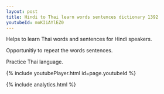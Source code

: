 ```yaml
---
layout: post
title: Hindi to Thai learn words sentences dictionary 1392 
youtubeId: moKIiAYlEZ0
---
```

 
 
Helps to learn Thai words and sentences for Hindi speakers.

Opportunitiy to repeat the words sentences. 

Practice Thai language. 
 
{% include youtubePlayer.html id=page.youtubeId %}
 
 
{% include analytics.html %}